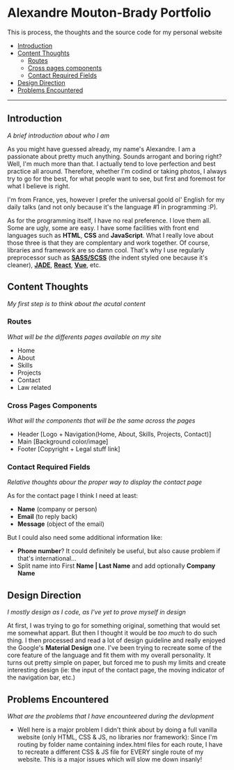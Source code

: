 # Alexandre Mouton-Brady Portfolio
This is process, the thoughts and the source code for my personal website

* [Introduction](#introduction)
* [Content Thoughts](#content-thoughts)
  * [Routes](#routes)
  * [Cross pages components](#cross-pages-components)
  * [Contact Required Fields](#contact-required-fields)
* [Design Direction](#design-direction)
* [Problems Encountered](#problems-encountered)

----

## Introduction
*A brief introduction about who I am*

As you might have guessed already, my name's Alexandre. I am a passionate about pretty much anything. Sounds arrogant and boring right? Well, I'm much more than that. I actually tend to love perfection and best practice all around. Therefore, whether I'm codind or taking photos, I always try to go for the best, for what people want to see, but first and foremost for what I believe is right.

I'm from France, yes, however I prefer the universal goold ol' English for my daily talks (and not only because it's the language #1 in programming :P).

As for the programming itself, I have no real preference. I love them all. Some are ugly, some are easy. I have some facilities with front end languages such as **HTML**, **CSS** and **JavaScript**. What I really love about those three is that they are complentary and work together. Of course, libraries and framework are so damn cool. That's why I use regularly preprocessor such as [**SASS/SCSS**](http://sass-lang.com/) (the indent styled one because it's cleaner), [**JADE**](https://pugjs.org/api/getting-started.html), [**React**](https://facebook.github.io/react/), [**Vue**](https://vuejs.org/), etc.

## Content Thoughts
*My first step is to think about the acutal content*

### Routes
*What will be the differents pages available on my site*

* Home
* About
* Skills
* Projects
* Contact
* Law related

### Cross Pages Components
*What will the components that will be the same across the pages*

* Header [Logo + Navigation(Home, About, Skills, Projects, Contact)]
* Main [Background color/image]
* Footer [Copyright + Legal stuff link]

### Contact Required Fields
*Relative thoughts abour the proper way to display the contact page*

As for the contact page I think I need at least:

* **Name** (company or person)
* **Email** (to reply back)
* **Message** (object of the email)

But I could also need some additional information like:

* **Phone number**? It could definitely be useful, but also cause problem if that's international...
* Split name into First **Name | Last Name** and add optionally **Company Name**

## Design Direction
*I mostly design as I code, as I've yet to prove myself in design*

At first, I was trying to go for something original, something that would set me somewhat appart. But then I thought it would be *too much* to do such thing. I then processed and read a lot of design guideline and really enjoyed the Google's **Material Design** one. I've been trying to recreate some of the core feature of the language and fit them with my overall personality. It turns out pretty simple on paper, but forced me to push my limits and create interesting design (ie: the input of the contact page, the moving indicator of the navigation bar, etc.)



## Problems Encountered
*What are the problems that I have encounteered during the devlopment*

* Well here is a major problem I didn't think about by doing a full vanilla website (only HTML, CSS & JS, no libraries nor framework): Since I'm routing by folder name containing index.html files for each route, I have to recreate a different CSS & JS file for EVERY single route of my website. This is a major issues which will slow me down insanly!
